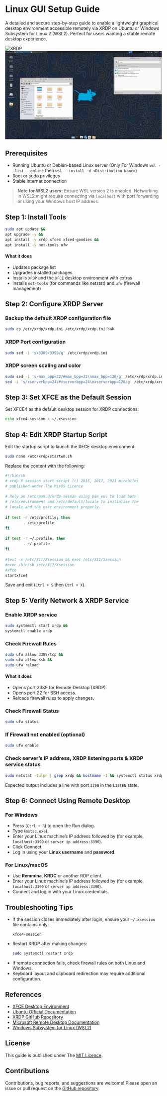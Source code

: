 
# Linux GUI Setup Guide

A detailed and secure step-by-step guide to enable a lightweight graphical desktop environment accessible remotely via XRDP on Ubuntu or Windows Subsystem for Linux 2 (WSL2). Perfect for users wanting a stable remote desktop experience.

![XRDP](https://miro.medium.com/v2/resize:fit:2000/format:webp/1*PGsdteasOyyJCAMNkVxJyw.png)
![linux](images/linux.png)

## Prerequisites

- Running Ubuntu or Debian-based Linux server (Only For Windows `wsl --list --online` then `wsl --install -d <Distribution Name>`)
- Root or sudo privileges  
- Stable internet connection  

> **Note for WSL2 users:** Ensure WSL version 2 is enabled. Networking in WSL2 might require connecting via `localhost` with port forwarding or using your Windows host IP address.
## Step 1: Install Tools

```bash
sudo apt update &&
apt upgrade -y &&
apt install -y xrdp xfce4 xfce4-goodies &&
apt install -y net-tools ufw
```
#### What it does
- Updates package list
- Upgrades installed packages
- Installs `XRDP` and the `XFCE` desktop environment with extras
- installs `net-tools` (for commands like netstat) and `ufw` (firewall management)

## Step 2: Configure XRDP Server

### Backup the default XRDP configuration file

```bash
sudo cp /etc/xrdp/xrdp.ini /etc/xrdp/xrdp.ini.bak
```

### XRDP Port configuration
```bash
sudo sed -i 's/3389/3390/g' /etc/xrdp/xrdp.ini
```
### XRDP screen scaling and color
```bash
sudo sed -i 's/max_bpp=32/#max_bpp=32\nmax_bpp=128/g' /etc/xrdp/xrdp.ini &&
sed -i 's/xserverbpp=24/#xserverbpp=24\nxserverbpp=128/g' /etc/xrdp/xrdp.ini
```

## Step 3: Set XFCE as the Default Session

Set XFCE4 as the default desktop session for XRDP connections:

```bash
echo xfce4-session > ~/.xsession
```

## Step 4: Edit XRDP Startup Script

Edit the startup script to launch the XFCE desktop environment:

```bash
sudo nano /etc/xrdp/startwm.sh
```

Replace the content with the following:

```bash
#!/bin/sh
# xrdp X session start script (c) 2015, 2017, 2021 mirabilos
# published under The MirOS Licence

# Rely on /etc/pam.d/xrdp-sesman using pam_env to load both
# /etc/environment and /etc/default/locale to initialise the
# locale and the user environment properly.

if test -r /etc/profile; then
        . /etc/profile
fi

if test -r ~/.profile; then
        . ~/.profile
fi

#test -x /etc/X11/Xsession && exec /etc/X11/Xsession
#exec /bin/sh /etc/X11/Xsession
#xfce
startxfce4
```

Save and exit (`Ctrl + S` then `Ctrl + X`).

## Step 5: Verify Network & XRDP Service
### Enable XRDP service
```bash
sudo systemctl start xrdp &&
systemctl enable xrdp
```
### Check Firewall Rules 
```bash
sudo ufw allow 3389/tcp &&
sudo ufw allow ssh &&
sudo ufw reload
```
#### What it does
- Opens port 3389 for Remote Desktop (XRDP).
- Opens port 22 for SSH access.
- Reloads firewall rules to apply changes.

### Check Firewall Status
```bash
sudo ufw status
```
### If Firewall not enabled (optional) 
```bash
sudo ufw enable
```

### Check server’s IP address, XRDP listening ports & XRDP service status 
```bash
sudo netstat -tulpn | grep xrdp && hostname -I && systemctl status xrdp
```
Expected output includes a line with port `3390` in the `LISTEN` state.



## Step 6: Connect Using Remote Desktop

### For Windows
- Press (`Ctrl + R`) to open the Run dialog.
- Type (`mstsc.exe`).  
- Enter your Linux machine’s IP address followed by (for example, `localhost:3390` or `server ip address:3390`).
- Click Connect. 
- Log in using your **Linux username** and **password**.
### For Linux/macOS
- Use **Remmina**, **KRDC** or another RDP client.
- Enter your Linux machine’s IP address followed by (for example, `localhost:3390` or `server ip address:3390`).
- Connect and log in with your Linux credentials.

## Troubleshooting Tips

- If the session closes immediately after login, ensure your `~/.xsession` file contains only:  
  ```
  xfce4-session
  ```
- Restart XRDP after making changes:  
  ```bash
  sudo systemctl restart xrdp
  ```
- If remote connection fails, check firewall rules on both Linux and Windows.
- Keyboard layout and clipboard redirection may require additional configuration.

## References

- [XFCE Desktop Environment](https://xfce.org/)  
- [Ubuntu Official Documentation](https://help.ubuntu.com/)  
- [XRDP GitHub Repository](https://github.com/neutrinolabs/xrdp)  
- [Microsoft Remote Desktop Documentation](https://support.microsoft.com/en-us/windows/how-to-use-remote-desktop-5fe128d5-8fb1-7a23-3b8a-41e636865e8c)  
- [Windows Subsystem for Linux (WSL2)](https://learn.microsoft.com/en-us/windows/wsl/)

## License

This guide is published under The [MIT Licence](https://choosealicense.com/licenses/mit/).

## Contributions

Contributions, bug reports, and suggestions are welcome! Please open an issue or pull request on the [GitHub repository](https://github.com/sadbinsiddique/Linux-GUI-XRDP-XFCE-Setup).
